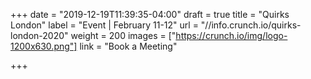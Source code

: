 +++
date = "2019-12-19T11:39:35-04:00"
draft = true
title = "Quirks London"
label = "Event | February 11-12"
url = "//info.crunch.io/quirks-london-2020"
weight = 200
images = ["https://crunch.io/img/logo-1200x630.png"]
link = "Book a Meeting"

+++
